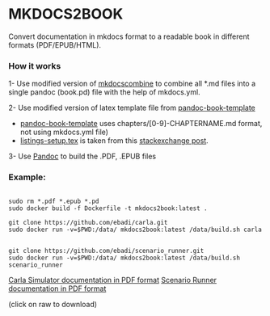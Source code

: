 # MKDOCS2BOOK
Convert documentation in mkdocs format to a readable book in different formats (PDF/EPUB/HTML).

### How it works

1- Use modified version of [mkdocscombine](https://github.com/twardoch/mkdocs-combine.git) to combine all *.md files into a single pandoc (book.pd) file with the help of mkdocs.yml. 

2- Use modified version of latex template file from [pandoc-book-template](https://github.com/wikiti/pandoc-book-template.git)

* [pandoc-book-template](https://github.com/wikiti/pandoc-book-template.git) uses chapters/[0-9]-CHAPTERNAME.md format, not using mkdocs.yml file)
* [listings-setup.tex](listings-setup.tex)  is taken from this [stackexchange post](https://tex.stackexchange.com/questions/179926/pandoc-markdown-to-pdf-without-cutting-off-code-block-lines-that-are-too-long).
    

3- Use [Pandoc](https://pandoc.org/) to build the .PDF, .EPUB files

### Example:

```

sudo rm *.pdf *.epub *.pd
sudo docker build -f Dockerfile -t mkdocs2book:latest .

git clone https://github.com/ebadi/carla.git
sudo docker run -v=$PWD:/data/ mkdocs2book:latest /data/build.sh carla


git clone https://github.com/ebadi/scenario_runner.git
sudo docker run -v=$PWD:/data/ mkdocs2book:latest /data/build.sh scenario_runner

```


[Carla Simulator documentation in PDF format](carla.pdf)
[Scenario Runner documentation in PDF format](scenario_runner.pdf)

(click on raw to download)
